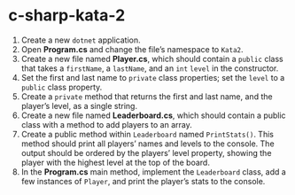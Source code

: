 # c-sharp-kata-2

1. Create a new `dotnet` application.
2. Open **Program.cs** and change the file’s namespace to `Kata2`.
3. Create a new file named **Player.cs**, which should contain a `public` class that takes a `firstName`, a `lastName`, and an `int` `level` in the constructor.
4. Set the first and last name to `private` class properties; set the `level` to a `public` class property.
5. Create a `private` method that returns the first and last name, and the player’s level, as a single string.
6. Create a new file named **Leaderboard.cs**, which should contain a public class with a method to add players to an array.
7. Create a public method within `Leaderboard` named `PrintStats()`. This method should print all players’ names and levels to the console. The output should be ordered by the players’ level property, showing the player with the highest level at the top of the board.
8. In the **Program.cs** main method, implement the `Leaderboard` class, add a few instances of `Player`, and print the player’s stats to the console.